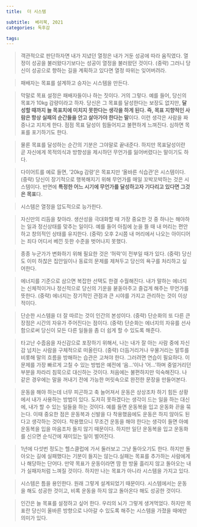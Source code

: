 ```yaml
---
title:  더 시스템

subtitle:  베리북, 2021
categories: 독후감

tags: 
---
```


  
  
> 객관적으로 판단하자면 내가 지녔던 열정은 내가 거둔 성공에 따라 움직였다. 열정이 성공을 불러왔다기보다는 성공이 열정을 불러왔던 것이다. (중략) 그러니 당신이 성공으로 향하는 길을 계획하고 있다면 열정 따위는 잊어버려라.    
  
> 패배자는 목표를 설계하고 승자는 시스템을 만든다.    
  
> 막말로 목표 설정은 패배자들이나 하는 짓이다. 거의 그렇다. 예를 들어, 당신의 목표가 10kg 감량이라고 하자. 당신은 그 목표를 달성한다는 보장도 없지만, **달성할 때까지 늘 목표치에 미치지 못한다는 생각을 하게 된다. 즉, 목표 지향적인 사람은 항상 실패의 순간들을 안고 살아가야 한다는 말**이다. 이런 생각은 사람을 짜증나고 지치게 한다. 점점 목표 달성이 힘들어지고 불편하게 느껴진다. 심하면 목표를 포기하기도 한다.    
  
> 물론 목표를 달성하는 순간의 기분은 그야말로 끝내준다. 하지만 목표달성이란 곧 자신에게 목적의식과 방향성을 제시하던 무언가를 잃어버렸다는 말이기도 하다.    
  
> 다이어트를 예로 들면, ’20kg 감량’은 목표지만 ‘올바른 식습관’은 시스템이다. (중략) 당신이 장기적으로 행복해지기 위해 무언가를 매일 꼬박꼬박하는 것은 시스템이다. 반면에 **특정한 어느 시기에 무언가를 달성하고자 기다리고 있다면 그것은 목표**다.    
  
> 시스템은 열정을 압도적으로 능가한다.    
  
> 자신만의 리듬을 찾아라. 생산성을 극대화할 때 가장 중요한 것 중 하나는 해야하는 일과 정신상태를 맞추는 일이다. 예를 들어 아침에 눈을 뜰 때 내 머리는 편안하고 창의적인 상태를 유지한다. (중략) 오후 2시쯤 내 머리에서 나오는 아이디어는 죄다 어디서 베낀 듯한 수준을 벗어나지 못했다.    
  
> 종종 누군가가 변화하기 위해 필요한 것은 ‘허락’이 전부일 때가 있다. (중략) 당신도 이미 하찮은 집안일이나 동료의 문제를 제쳐두고 당신의 욕구를 처리하고 싶어한다.    
  
> 에너지를 기준으로 삼으면 복잡한 선택도 한결 수월해진다. 내가 말하는 에너지는 신체적이거나 정신적으로 당신의 기운을 붇돋아주고 즐겁게 해주는 무언가를 뜻한다. (중략) 에너지는 장기적인 관점과 큰 시야를 가지고 관리하는 것이 이상적이다.    
  
> 단순한 시스템을 더 잘 따르는 것이 인간의 본성이다. (중략) 단순화의 또 다른 큰 장점은 시간의 자유가 주어진다는 점이다. (중략) 단순화는 에너지의 자유를 선사함으로써 당신이 모든 다른 일들을 좀 더 쉽게 할 수 있도록 해준다.    
  
> 타고난 수줍음을 자신감으로 포장하기 위해서, 나는 내가 잘 아는 사람 중에 자신감 넘치는 사람을 구체적으로 떠올린다. (중략) 더듬거리거나 우물거리는 말투를 비롯해 말의 흐름을 방해하는 습관은 고쳐야 한다. 그러려면 연습이 필요하다. 이 문제를 가장 빠르게 고칠 수 있는 방법은 예전에 ‘음…’이나 ‘어…’하며 중얼거리던 부분을 차라리 침묵으로 대신하는 것이다. 처음에는 불편하지만 익숙해진다. 나 같은 경우에는 말을 꺼내기 전에 가능한 머릿속으로 완전한 문장을 만들어본다.    
  
> 운동을 해야 하는데 너무 피곤하고 축 늘어져서 운동은 상상조차 하기 힘든 상황에서 내가 사용하는 방법이 있다. 도저히 못하겠다는 생각이 드는 일을 하는 대신에, 내가 할 수 있는 일들을 하는 것이다. 예를 들면 운동복을 입고 운동화 끈을 묶는다. 이때 중요한 점은 운동복과 신발을 다 착용했음에도 운동은 하지 않아도 된다고 생각하는 것이다. 착용했으니 무조건 운동을 해야 한다는 생각이 들면 아예 운동복을 입을 마음조차 들지 않기 때문이다. 하지만 일단 운동복을 입고 운동화를 신으면 순식간에 재미있는 일이 벌어진다.     
  
> 1년에 다섯번 정도는 헬스클럽에 가서 둘러보고 그냥 돌아오기도 한다. 하지만 돌아오는 길에 실패했다는 기분이 들지는 않는다.실패는 목표를 추가하는 사람에게나 해당하는 단어다. 만약 목표가 운동이라면 땀 한 방울 흘리지 않고 돌아오는 내가 실패자처럼 느껴질 것이다. 하지만 나는 목표가 아니라 시스템을 가지고 있다.    
  
> 시스템은 틈을 용인한다. 원래 그렇게 설계되었기 때문이다. 시스템에서는 운동을 해도 성공한 것이고, 비록 운동을 하지 않고 돌아온다 해도 성공한 것이다.    
  
> 인간은 늘 목표를 설정하고 싶어 한다. 우리의 뇌가 그렇게 생겨먹었다. 하지만 목표란 당신이 올바른 방향으로 나아갈 수 있도록 해주는 시스템을 가졌을 때에만 의미가 있다.    
